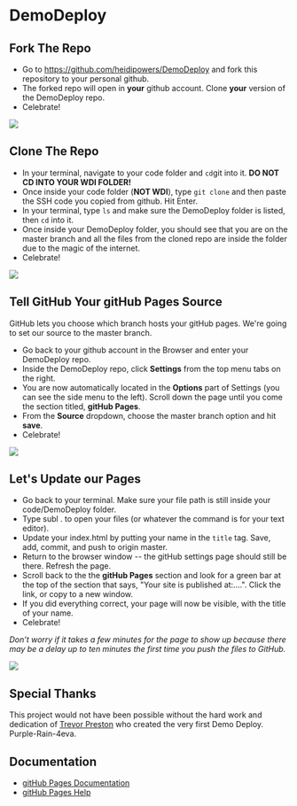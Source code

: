 # DemoDeploy

## Fork The Repo

- Go to https://github.com/heidipowers/DemoDeploy and fork this repository to your personal github.
- The forked repo will open in **your** github account.  Clone **your** version of the DemoDeploy repo.
- Celebrate!

![](https://media.giphy.com/media/xeXEpUVvAxCV2/giphy.gif)

## Clone The Repo

- In your terminal, navigate to your code folder and ```cd```git into it. **DO NOT CD INTO YOUR WDI FOLDER!**
- Once inside your code folder (**NOT WDI**), type ``git clone`` and then paste the SSH code you copied from github. Hit Enter.
- In your terminal, type ```ls``` and make sure the DemoDeploy folder is listed, then ```cd``` into it.
- Once inside your DemoDeploy folder, you should see that you are on the master branch and all the files from the cloned repo are inside the folder due to the magic of the internet.
- Celebrate!

![](https://media.giphy.com/media/d86kftzaeizO8/giphy.gif)

## Tell GitHub Your gitHub Pages Source

GitHub lets you choose which branch hosts your gitHub pages. We're going to set our source to the master branch.

- Go back to your github account in the Browser and enter your DemoDeploy repo.
- Inside the DemoDeploy repo, click **Settings** from the top menu tabs on the right.
- You are now automatically located in the **Options** part of Settings (you can see the side menu to the left). Scroll down the page until you come the section titled, **gitHub Pages**.
- From the **Source** dropdown, choose the master branch option and hit **save**.
- Celebrate!

![](https://media.tenor.co/images/5ed913a94b7001d872ff2a6925fc26b4/tenor.gif)

## Let's Update our Pages

- Go back to your terminal. Make sure your file path is still inside your code/DemoDeploy folder.
- Type subl . to open your files (or whatever the command is for your text editor).
- Update your index.html by putting your name in the ```title``` tag. Save, add, commit, and push to origin master.
- Return to the browser window -- the gitHub settings page should still be there. Refresh the page.
- Scroll back to the the  **gitHub Pages** section and look for a green bar at the top of the section that says, "Your site is published at:....". Click the link, or copy to a new window.
- If you did everything correct, your page will now be visible, with the title of your name.
- Celebrate!

*Don’t worry if it takes a few minutes for the page to show up because there may be a delay up to ten minutes the first time you push the files to GitHub.*

![](http://reactiongifs.me/wp-content/uploads/2013/09/anchorman-yes-jumping.gif)

## Special Thanks

This project would not have been possible without the hard work and dedication of [Trevor Preston](https://github.com/trevorpreston) who created the very first Demo Deploy. Purple-Rain-4eva.


## Documentation

- [gitHub Pages Documentation](https://help.github.com/articles/configuring-a-publishing-source-for-github-pages/)
- [gitHub Pages Help](https://help.github.com/articles/troubleshooting-github-pages-builds/)


